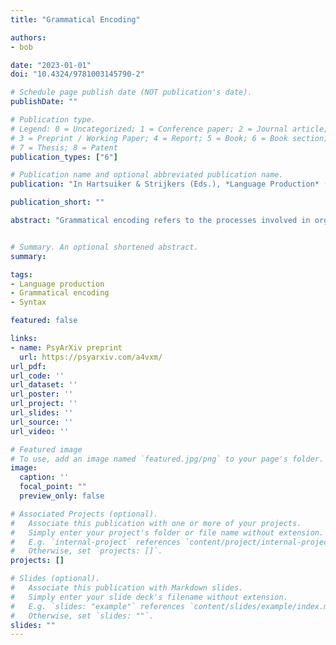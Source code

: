 ```yaml
---
title: "Grammatical Encoding"

authors:
- bob

date: "2023-01-01"
doi: "10.4324/9781003145790-2"

# Schedule page publish date (NOT publication's date).
publishDate: ""

# Publication type.
# Legend: 0 = Uncategorized; 1 = Conference paper; 2 = Journal article;
# 3 = Preprint / Working Paper; 4 = Report; 5 = Book; 6 = Book section;
# 7 = Thesis; 8 = Patent
publication_types: ["6"]

# Publication name and optional abbreviated publication name.
publication: "In Hartsuiker & Strijkers (Eds.), *Language Production* (pp. 4-31), London: Routledge"

publication_short: ""

abstract: "Grammatical encoding refers to the processes involved in organizing a non-linguistic message into ordered set of representations that can then go through phonological spell-out and eventually be articulated. This includes the selection and retrieval of syntactic and lexical forms, as well as determining the appropriate morphonological forms and constituent order for a given message. This chapter briefly describes a consensus view of the architecture of grammatical encoding and what we know about its underlying cognitive/neural mechanisms. It then discusses several topics that are under debate or not yet well understood. These include questions about the discrete vs. gradient nature of grammatical representations, the relationship between grammatical encoding and syntactic parsing, the incrementality and scope of grammatical encoding, the effects of learning and experience, and factors influencing syntactic choice. Despite these many open questions, our understanding of grammatical encoding has had significant progress and the chapter ends by highlighting some important insights we have gained so far."


# Summary. An optional shortened abstract.
summary:

tags:
- Language production
- Grammatical encoding
- Syntax

featured: false

links:
- name: PsyArXiv preprint
  url: https://psyarxiv.com/a4vxm/
url_pdf: 
url_code: ''
url_dataset: ''
url_poster: ''
url_project: ''
url_slides: ''
url_source: ''
url_video: ''

# Featured image
# To use, add an image named `featured.jpg/png` to your page's folder. 
image:
  caption: ''
  focal_point: ""
  preview_only: false

# Associated Projects (optional).
#   Associate this publication with one or more of your projects.
#   Simply enter your project's folder or file name without extension.
#   E.g. `internal-project` references `content/project/internal-project/index.md`.
#   Otherwise, set `projects: []`.
projects: []

# Slides (optional).
#   Associate this publication with Markdown slides.
#   Simply enter your slide deck's filename without extension.
#   E.g. `slides: "example"` references `content/slides/example/index.md`.
#   Otherwise, set `slides: ""`.
slides: ""
---
```


